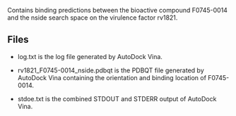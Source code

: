 Contains binding predictions between the bioactive compound F0745-0014 and the nside search space on the virulence factor rv1821.

## Files

- log.txt is the log file generated by AutoDock Vina.

- rv1821_F0745-0014_nside.pdbqt is the PDBQT file generated by AutoDock Vina containing the orientation and binding location of F0745-0014.

- stdoe.txt is the combined STDOUT and STDERR output of AutoDock Vina.

